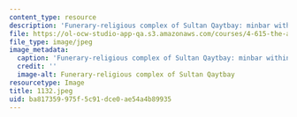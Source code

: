 ```yaml
---
content_type: resource
description: 'Funerary-religious complex of Sultan Qaytbay: minbar within the mosque.'
file: https://ol-ocw-studio-app-qa.s3.amazonaws.com/courses/4-615-the-architecture-of-cairo-spring-2002/ba817359975f5c91dce0ae54a4b89935_1132.jpeg
file_type: image/jpeg
image_metadata:
  caption: 'Funerary-religious complex of Sultan Qaytbay: minbar within the mosque.'
  credit: ''
  image-alt: Funerary-religious complex of Sultan Qaytbay
resourcetype: Image
title: 1132.jpeg
uid: ba817359-975f-5c91-dce0-ae54a4b89935
---
```

